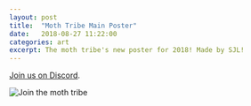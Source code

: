 ```yaml
---
layout: post
title:  "Moth Tribe Main Poster"
date:   2018-08-27 11:22:00
categories: art
excerpt: The moth tribe's new poster for 2018! Made by SJL!
---
```

[Join us on Discord](https://discord.gg/ku5TYWY).

![Join the moth tribe](https://radiance.host/art/mothposters-ad.png "The Moth Tribe")
